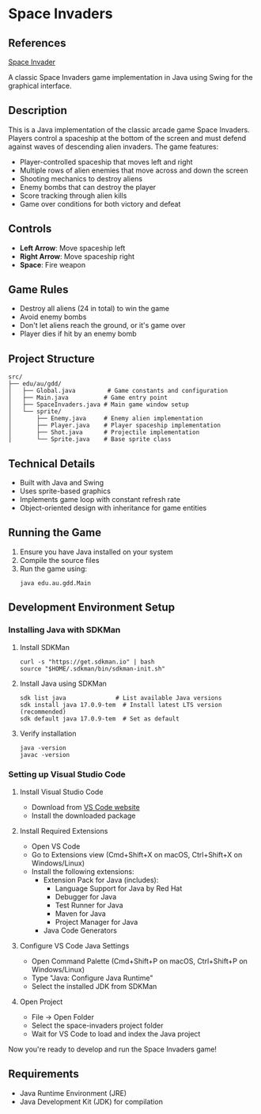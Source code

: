 # Space Invaders
## References
[Space Invader](https://github.com/janbodnar/Java-Space-Invaders)

A classic Space Invaders game implementation in Java using Swing for the graphical interface.

## Description

This is a Java implementation of the classic arcade game Space Invaders. Players control a spaceship at the bottom of the screen and must defend against waves of descending alien invaders. The game features:

- Player-controlled spaceship that moves left and right
- Multiple rows of alien enemies that move across and down the screen
- Shooting mechanics to destroy aliens
- Enemy bombs that can destroy the player
- Score tracking through alien kills
- Game over conditions for both victory and defeat

## Controls

- **Left Arrow**: Move spaceship left
- **Right Arrow**: Move spaceship right
- **Space**: Fire weapon

## Game Rules

- Destroy all aliens (24 in total) to win the game
- Avoid enemy bombs
- Don't let aliens reach the ground, or it's game over
- Player dies if hit by an enemy bomb

## Project Structure

```
src/
├── edu/au/gdd/
│   ├── Global.java         # Game constants and configuration
│   ├── Main.java          # Game entry point
│   ├── SpaceInvaders.java # Main game window setup
│   └── sprite/
│       ├── Enemy.java     # Enemy alien implementation
│       ├── Player.java    # Player spaceship implementation
│       ├── Shot.java      # Projectile implementation
│       └── Sprite.java    # Base sprite class
```

## Technical Details

- Built with Java and Swing
- Uses sprite-based graphics
- Implements game loop with constant refresh rate
- Object-oriented design with inheritance for game entities

## Running the Game

1. Ensure you have Java installed on your system
2. Compile the source files
3. Run the game using:
   ```
   java edu.au.gdd.Main
   ```

## Development Environment Setup

### Installing Java with SDKMan

1. Install SDKMan
   ```
   curl -s "https://get.sdkman.io" | bash
   source "$HOME/.sdkman/bin/sdkman-init.sh"
   ```

2. Install Java using SDKMan
   ```
   sdk list java              # List available Java versions
   sdk install java 17.0.9-tem  # Install latest LTS version (recommended)
   sdk default java 17.0.9-tem  # Set as default
   ```

3. Verify installation
   ```
   java -version
   javac -version
   ```

### Setting up Visual Studio Code

1. Install Visual Studio Code
   - Download from [VS Code website](https://code.visualstudio.com/)
   - Install the downloaded package

2. Install Required Extensions
   - Open VS Code
   - Go to Extensions view (Cmd+Shift+X on macOS, Ctrl+Shift+X on Windows/Linux)
   - Install the following extensions:
     - Extension Pack for Java (includes):
       - Language Support for Java by Red Hat
       - Debugger for Java
       - Test Runner for Java
       - Maven for Java
       - Project Manager for Java
     - Java Code Generators

3. Configure VS Code Java Settings
   - Open Command Palette (Cmd+Shift+P on macOS, Ctrl+Shift+P on Windows/Linux)
   - Type "Java: Configure Java Runtime"
   - Select the installed JDK from SDKMan

4. Open Project
   - File -> Open Folder
   - Select the space-invaders project folder
   - Wait for VS Code to load and index the Java project

Now you're ready to develop and run the Space Invaders game!

## Requirements

- Java Runtime Environment (JRE)
- Java Development Kit (JDK) for compilation